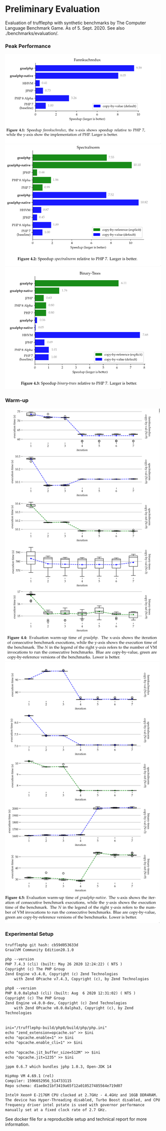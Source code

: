 # Preliminary Evaluation
Evaluation of trufflephp with synthetic benchmarks by The Computer
Language Benchmark Game. As of 5. Sept. 2020. See also ./benchmarks/evaluation/.

### Peak Performance

<img src="./benchmarks/evaluation/assets/report/image_2020-09-06_12-35-34.png" alt="fannkuchredux" width="600"/>
<img src="./benchmarks/evaluation/assets/report/image_2020-09-06_12-35-57.png" alt="spectralnorm" width="600"/>
<img src="./benchmarks/evaluation/assets/report/image_2020-09-06_12-36-09.png" alt="bintree" width="600"/>


### Warm-up
<img src="./benchmarks/evaluation/assets/report/image_2020-09-02_19-17-24.png" alt="warmup-trufflephp" width="500"/>
<img src="./benchmarks/evaluation/assets/report/image_2020-09-02_19-16-51.png" alt="warmup-trufflephp-native" width="500"/>

### Experimental Setup
```
trufflephp git hash: cb59d053633d
GraalVM Community Edition20.1.0
```

```
php --version
PHP 7.4.3 (cli) (built: May 26 2020 12:24:22) ( NTS )
Copyright (c) The PHP Group
Zend Engine v3.4.0, Copyright (c) Zend Technologies
    with Zend OPcache v7.4.3, Copyright (c), by Zend Technologies

```

```
php8 --version
PHP 8.0.0alpha3 (cli) (built: Aug  6 2020 12:31:02) ( NTS )
Copyright (c) The PHP Group
Zend Engine v4.0.0-dev, Copyright (c) Zend Technologies
    with Zend OPcache v8.0.0alpha3, Copyright (c), by Zend Technologies
    

ini="/trufflephp-build/php8/build/php/php.ini"
echo "zend_extension=opcache.so" >> $ini
echo "opcache.enable=1" >> $ini
echo "opcache.enable_cli=1" >> $ini

echo "opcache.jit_buffer_size=512M" >> $ini
echo "opcache.jit=1235" >> $ini
```

```
jppm 0.6.7 which bundles jphp 1.0.3, Open-JDK 14
```

```
HipHop VM 4.69.1 (rel)
Compiler: 1596652956_514733115
Repo schema: d1ae8e21bf3419a65f12a010527485564e719d07
```

```
Intel® Xeon® E-2176M CPU clocked at 2.7GHz - 4.4GHz and 16GB DDR4RAM. The device has Hyper-Threading disabled, Turbo Boost disabled, and CPU frequency driver intel pstate is used with governor performance manually set at a fixed clock rate of 2.7 GHz.
```

See docker file for a reproducible setup and technical report for more information.

